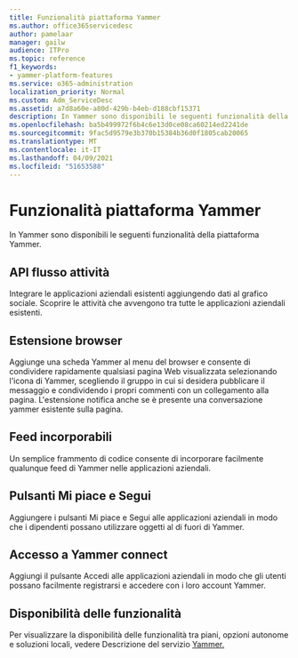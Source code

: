 ```yaml
---
title: Funzionalità piattaforma Yammer
ms.author: office365servicedesc
author: pamelaar
manager: gailw
audience: ITPro
ms.topic: reference
f1_keywords:
- yammer-platform-features
ms.service: o365-administration
localization_priority: Normal
ms.custom: Adm_ServiceDesc
ms.assetid: a7d8a60e-a80d-429b-b4eb-d188cbf15371
description: In Yammer sono disponibili le seguenti funzionalità della piattaforma Yammer.
ms.openlocfilehash: ba5b499972f6b4c6e13d0ce08ca60214ed2241de
ms.sourcegitcommit: 9fac5d9579e3b370b15384b36d0f1805cab20065
ms.translationtype: MT
ms.contentlocale: it-IT
ms.lasthandoff: 04/09/2021
ms.locfileid: "51653588"
---
```

# <a name="yammer-platform-features"></a>Funzionalità piattaforma Yammer

In Yammer sono disponibili le seguenti funzionalità della piattaforma Yammer.
 
## <a name="activity-stream-api"></a>API flusso attività

Integrare le applicazioni aziendali esistenti aggiungendo dati al grafico sociale. Scoprire le attività che avvengono tra tutte le applicazioni aziendali esistenti.
  
## <a name="browser-extension"></a>Estensione browser

Aggiunge una scheda Yammer al menu del browser e consente di condividere rapidamente qualsiasi pagina Web visualizzata selezionando l'icona di Yammer, scegliendo il gruppo in cui si desidera pubblicare il messaggio e condividendo i propri commenti con un collegamento alla pagina. L'estensione notifica anche se è presente una conversazione yammer esistente sulla pagina. 

## <a name="embeddable-feeds"></a>Feed incorporabili

Un semplice frammento di codice consente di incorporare facilmente qualunque feed di Yammer nelle applicazioni aziendali.
  
## <a name="like-and-follow-buttons"></a>Pulsanti Mi piace e Segui

Aggiungere i pulsanti Mi piace e Segui alle applicazioni aziendali in modo che i dipendenti possano utilizzare oggetti al di fuori di Yammer.
  
## <a name="yammer-connect-login"></a>Accesso a Yammer connect

Aggiungi il pulsante Accedi alle applicazioni aziendali in modo che gli utenti possano facilmente registrarsi e accedere con i loro account Yammer.

## <a name="feature-availability"></a>Disponibilità delle funzionalità

Per visualizzare la disponibilità delle funzionalità tra piani, opzioni autonome e soluzioni locali, vedere Descrizione del servizio [Yammer.](yammer-service-description.md)
  

